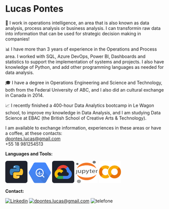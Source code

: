 # Lucas Pontes
🚀 I work in operations intelligence, an area that is also known as data analysis, process analysis or business analysis. I can transformin raw data into information that can be used for strategic decision making in companies!

📊 I have more than 3 years of experience in the Operations and Process area. I worked with SQL, Azure DevOps, Power BI, Dashboards and statistics to support the implementation of systems and projects. I also have knowledge of Python, and add other programming languages as needed for data analysis.

🎓 I have a degree in Operations Engineering and Science and Technology, both from the Federal University of ABC, and I also did an cultural exchange in Canada in 2014.

📈 I recently finished a 400-hour Data Analytics bootcamp in Le Wagon school, to improve my knowledge in Data Analysis, and I am studying Data Science at EBAC (the British School of Creative Arts & Technology).

I am available to exchange information, experiences in these areas or have a coffee, at these contacts:<br>
dpontes.lucas@gmail.com<br>
+55 18 981254513

**Languages and Tools:**

<img src="https://github.com/gui-bus/TechIcons/blob/main/Dark/Python.svg" width="70" height="70"> <img src="https://github.com/lucas-dpontes/lucas-dpontes/blob/main/logo-google-bigquery.png" width="70" height="65"> <img src="https://github.com/gui-bus/TechIcons/blob/main/Dark/Google%20Cloud.svg" width="70" height="70"/> <img src="https://github.com/lucas-dpontes/lucas-dpontes/blob/main/jupyter-logo.png" width="70" height="70"> <img src="https://github.com/lucas-dpontes/lucas-dpontes/blob/main/collab-logo.png" width="70" height="70">

**Contact:**

[<img src='https://img.shields.io/badge/LinkedIn-0077B5?style=for-the-badge&logo=linkedin&logoColor=white' alt='Linkedin' height='30'>](https://www.linkedin.com/in/lucasdpontes/)
[<img src='https://img.shields.io/badge/Gmail-white?style=for-the-badge&logo=gmail&logoColor=red' alt='dpontes.lucas@gmail.com' height='30'>](mailto:dpontes.lucas@gmail.com)
<img src='https://img.shields.io/badge/📞 +55 18 98125 4513-white?style=for-the-badge&logo=phone&logoColor=black' alt='telefone' height='30'>

<!--
**lucas-dpontes/lucas-dpontes** is a ✨ _special_ ✨ repository because its `README.md` (this file) appears on your GitHub profile.

Here are some ideas to get you started:

- 🔭 I’m currently working on ...
- 🌱 I’m currently learning ...
- 👯 I’m looking to collaborate on ...
- 🤔 I’m looking for help with ...
- 💬 Ask me about ...
- 📫 How to reach me: ...
- 😄 Pronouns: ...
- ⚡ Fun fact: ...
-->
